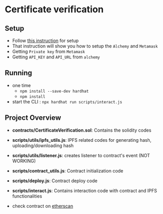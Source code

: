# Certificate verification

## Setup
- Follow <a href="https://www.web3.university/tracks/create-a-smart-contract/deploy-your-first-smart-contract">this instruction</a> for setup
- That instruction will show you how to setup the `Alchemy` and `Metamask`
- Getting `Private key` from `Metamask`
- Getting `API_KEY` and `API_URL` from `alchemy`

## Running 
- one time
    - `npm install --save-dev hardhat`
    - `npm install`
- start the CLI : `npx hardhat run scripts/interact.js`

## Project Overview
- <b>contracts/CertificateVerification.sol</b>: Contains the solidity codes
- <b>scripts/utils/ipfs_utils.js</b>: IPFS related codes for generating hash, uploading/downloading hash
- <b>scripts/utils/listener.js</b>: creates listener to contract's event (NOT WORKING)
- <b>scripts/contract_utils.js</b>: Contract initialization code
- <b>scripts/deploy.js</b>: Contract deploy code
- <b>scripts/interact.js</b>: Contains interaction code with contract and IPFS functionalities

- check contract on <a href="https://goerli.etherscan.io/address/0x4cc08B112Abe99d692e7Fd535035B283CD4cF6Bb">etherscan</a>
